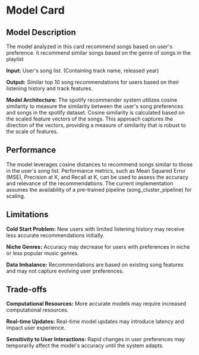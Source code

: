 # Model Card

## Model Description

The model analyzed in this card recommend songs based on user's preference. it recommend similar songs based on the genre of songs in the playlist

**Input:** 
User's song list. (Containing track name, released year)

**Output:** 
Similar top 10 song recommendations for users based on their listening history and track features.

**Model Architecture:** 
The spotify recommender system utilizes cosine similarity to measure the similarity between the user's song preferences and songs in the spotify dataset. Cosine similarity is calculated based on the scaled feature vectors of the songs. This approach captures the direction of the vectors, providing a measure of similarity that is robust to the scale of features.

## Performance

The model leverages cosine distances to recommend songs similar to those in the user's song list. Performance metrics, such as Mean Squared Error (MSE), Precision at K, and Recall at K, can be used to assess the accuracy and relevance of the recommendations. The current implementation assumes the availability of a pre-trained pipeline (song_cluster_pipeline) for scaling.

## Limitations

**Cold Start Problem:** New users with limited listening history may receive less accurate recommendations initially.

**Niche Genres:** Accuracy may decrease for users with preferences in niche or less popular music genres.

**Data Imbalance:** Recommendations are based on existing song features and may not capture evolving user preferences.

## Trade-offs

**Computational Resources:** More accurate models may require increased computational resources.

**Real-time Updates:** Real-time model updates may introduce latency and impact user experience.

**Sensitivity to User Interactions:** Rapid changes in user preferences may temporarily affect the model's accuracy until the system adapts.
